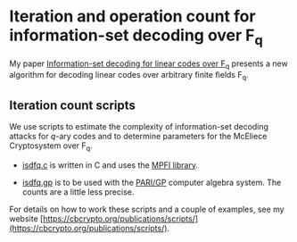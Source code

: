 # Iteration and operation count for information-set decoding over F<sub>q</sub>

My paper [Information-set decoding for linear codes over
F<sub>q</sub>](http://eprint.iacr.org/2009/589) presents a new
algorithm for decoding linear codes over arbitrary finite fields
F<sub>q</sub>.


## Iteration count scripts

We use scripts to estimate the complexity of
information-set decoding attacks for *q*-ary codes and to
determine parameters for the McEliece Cryptosystem over
F<sub>q</sub>.

* [isdfq.c](isdfq.c) is written in C and uses the [MPFI library](https://gforge.inria.fr/projects/mpfi/).

* [isdfq.gp](isdfq.gp) is to be used with the
  [PARI/GP](https://pari.math.u-bordeaux.fr/) computer algebra system.
  The counts are a little less precise.

For details on how to work these scripts and a couple of examples,
see my website 
[https://cbcrypto.org/publications/scripts/](https://cbcrypto.org/publications/scripts/).

